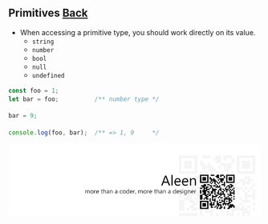 ## Primitives [**Back**](./../types.md)

- When accessing a primitive type, you should work directly on its value.
    - `string`
    - `number`
    - `bool`
    - `null`
    - `undefined`

```js
const foo = 1;
let bar = foo;          /** number type */

bar = 9;

console.log(foo, bar);  /** => 1, 9     */
```

<a href="http://aleen42.github.io/" target="_blank" ><img src="./../../pic/tail.gif"></a>